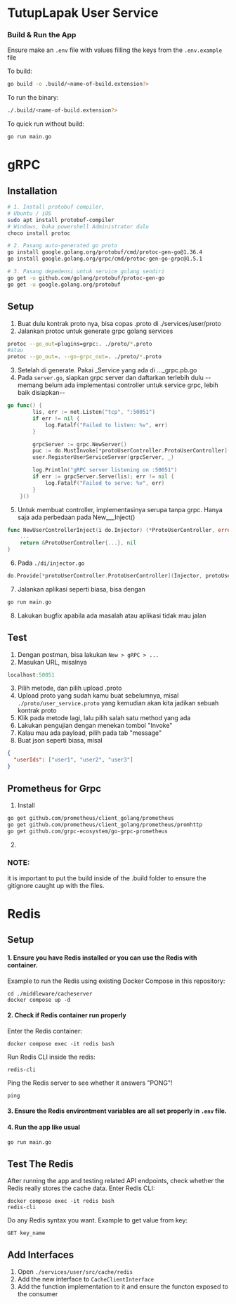 # TutupLapak User Service

### Build & Run the App
Ensure make an `.env` file with values filling the keys from the `.env.example` file

To build:
```bash
go build -o .build/<name-of-build.extension?>
```

To run the binary:
```bash
./.build/<name-of-build.extension?>
```

To quick run without build:
```bash
go run main.go
```

# gRPC
## Installation
```bash
# 1. Install protobuf compiler, 
# Ubuntu / iOS
sudo apt install protobuf-compiler
# Windows, buka powershell Administrator dulu
choco install protoc

# 2. Pasang auto-generated go proto
go install google.golang.org/protobuf/cmd/protoc-gen-go@1.36.4
go install google.golang.org/grpc/cmd/protoc-gen-go-grpc@1.5.1

# 3. Pasang depedensi untuk service golang sendiri
go get -u github.com/golang/protobuf/protoc-gen-go
go get -u google.golang.org/protobuf
```
## Setup
1. Buat dulu kontrak proto nya, bisa copas .proto di ./services/user/proto
2. Jalankan protoc untuk generate grpc golang services
```bash
protoc --go_out=plugins=grpc:. ./proto/*.proto
#atau
protoc --go_out=. --go-grpc_out=. ./proto/*.proto
```
3. Setelah di generate. Pakai _Service yang ada di ..._grpc.pb.go
4. Pada `server.go`, siapkan grpc server dan daftarkan terlebih dulu --memang belum ada implementasi controller untuk service grpc, lebih baik disiapkan--
```go
go func() {
		lis, err := net.Listen("tcp", ":50051")
		if err != nil {
			log.Fatalf("Failed to listen: %v", err)
		}

		grpcServer := grpc.NewServer()
		puc := do.MustInvoke[*protoUserController.ProtoUserController](di.Injector)
		user.RegisterUserServiceServer(grpcServer, _)

		log.Println("gRPC server listening on :50051")
		if err := grpcServer.Serve(lis); err != nil {
			log.Fatalf("Failed to serve: %v", err)
		}
	}()
```
5. Untuk membuat controller, implementasinya serupa tanpa grpc. Hanya saja ada perbedaan pada New___Inject()
```go
func NewUserControllerInject(i do.Injector) (*ProtoUserController, error) {
    ...
    return &ProtoUserController{...}, nil
}
```
6. Pada `./di/injector.go`
```go
do.Provide[*protoUserController.ProtoUserController](Injector, protoUserController.NewUserControllerInject)
```
7. Jalankan aplikasi seperti biasa, bisa dengan 
```bash
go run main.go
```
8. Lakukan bugfix apabila ada masalah atau aplikasi tidak mau jalan

## Test
1. Dengan postman, bisa lakukan `New > gRPC > ...`
2. Masukan URL, misalnya
```go
localhost:50051
```
3. Pilih metode, dan pilih upload .proto
4. Upload proto yang sudah kamu buat sebelumnya, misal `./proto/user_service.proto` yang kemudian akan kita jadikan sebuah kontrak proto
5. Klik pada metode lagi, lalu pilih salah satu method yang ada
6. Lakukan pengujian dengan menekan tombol "Invoke"
7. Kalau mau ada payload, pilih pada tab "message"
8. Buat json seperti biasa, misal
```json
{
  "userIds": ["user1", "user2", "user3"]
}
```

## Prometheus for Grpc
1. Install
```bash
go get github.com/prometheus/client_golang/prometheus
go get github.com/prometheus/client_golang/prometheus/promhttp
go get github.com/grpc-ecosystem/go-grpc-prometheus
```
2. 

### NOTE: 
it is important to put the build inside of the .build folder
to ensure the gitignore caught up with the files.

# Redis
## Setup
#### 1. Ensure you have Redis installed or you can use the Redis with container.


Example to run the Redis using existing Docker Compose  in this repository:
```
cd ./middleware/cacheserver
docker compose up -d 
```

#### 2. Check if Redis container run properly
Enter the Redis container:
```
docker compose exec -it redis bash
```
Run Redis CLI inside the redis:
```
redis-cli
```
Ping the Redis server to see whether it answers "PONG"!
```
ping
```

#### 3. Ensure the Redis environtment variables are all set properly in `.env` file.

#### 4. Run the app like usual
```bash
go run main.go
```

## Test The Redis
After running the app and testing related API endpoints, check whether the Redis really stores the cache data.
Enter Redis CLI:
```
docker compose exec -it redis bash
redis-cli
```
Do any Redis syntax you want. 
Example to get value from key:
```
GET key_name
```

## Add Interfaces
1. Open `./services/user/src/cache/redis`
2. Add the new interface to `CacheClientInterface`
3. Add the function implementation to it and ensure the functon exposed to the consumer